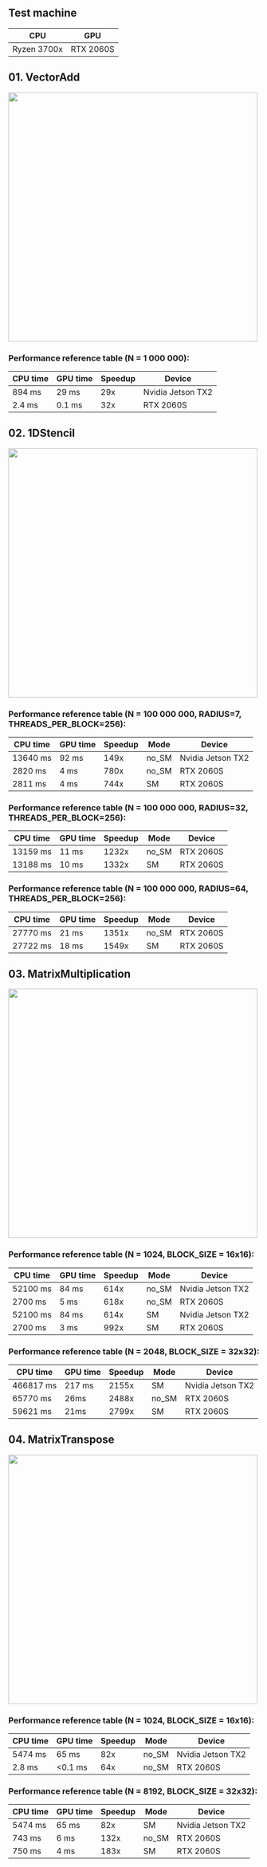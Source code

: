 ## Test machine

CPU          | GPU       |
-------------| --------- | 
Ryzen 3700x  | RTX 2060S |

## 01. VectorAdd

<img src="https://github.com/PARCO-LAB/Advanced-Computer-Architectures/blob/main/figures/l1_01.jpg" width="500" height=auto> 

### Performance reference table (N = 1 000 000):

CPU time | GPU time | Speedup |Device             |
---------| -------- | ------- | ------------------|
894 ms   | 29 ms    | 29x     | Nvidia Jetson TX2 |
2.4 ms   | 0.1 ms   | 32x     | RTX 2060S         | 

## 02. 1DStencil

<img src="https://github.com/PARCO-LAB/Advanced-Computer-Architectures/blob/main/figures/l1_02.jpg" width="500" height=auto> 

### Performance reference table (N = 100 000 000, RADIUS=7, THREADS_PER_BLOCK=256):
CPU time   | GPU time | Speedup  | Mode |Device             |
-----------| -------- | -------- | ---- |------------------ |
13640 ms   | 92 ms    | 149x     | no_SM|Nvidia Jetson TX2  |
2820 ms    | 4 ms     | 780x     | no_SM|RTX 2060S          |
2811 ms    | 4 ms     |  744x    |  SM  |RTX 2060S          | 

### Performance reference table (N = 100 000 000, RADIUS=32, THREADS_PER_BLOCK=256):
 CPU time  | GPU time| Speedup   | Mode |Device             |
-----------| -------- | -------- | ---- |------------------ |
13159 ms   | 11 ms    | 1232x    | no_SM|RTX 2060S          |
13188 ms   | 10 ms    | 1332x    |  SM  |RTX 2060S          | 

### Performance reference table (N = 100 000 000, RADIUS=64, THREADS_PER_BLOCK=256):
 CPU time  | GPU time| Speedup   | Mode |Device             |
-----------| -------- | -------- | ---- |------------------ |
27770 ms   | 21 ms    | 1351x    | no_SM|RTX 2060S          |
27722 ms   | 18 ms    | 1549x    |  SM  |RTX 2060S          | 

## 03. MatrixMultiplication

<img src="https://github.com/PARCO-LAB/Advanced-Computer-Architectures/blob/main/figures/l1_03.jpg" width="500" height=auto> 

### Performance reference table (N = 1024, BLOCK_SIZE = 16x16):
CPU time   | GPU time | Speedup  | Mode   |   Device          |
-----------| -------- | -------- | -------| ----------------- |
52100 ms   | 84 ms    | 614x     | no_SM  |Nvidia Jetson TX2  |
2700 ms    | 5 ms     | 618x     | no_SM  |RTX 2060S          |
52100 ms   | 84 ms    | 614x     | SM     |Nvidia Jetson TX2  |
2700 ms    | 3 ms     | 992x     | SM     |RTX 2060S          | 

### Performance reference table (N = 2048, BLOCK_SIZE = 32x32):
CPU time   | GPU time | Speedup  | Mode   |   Device          |
-----------| -------- | -------- | -------| ----------------- |
466817 ms  | 217 ms   | 2155x    | SM     |Nvidia Jetson TX2  |
65770 ms   | 26ms     | 2488x    | no_SM  |RTX 2060S          |
59621 ms   | 21ms     | 2799x    | SM     |RTX 2060S          |

## 04. MatrixTranspose

<img src="https://github.com/PARCO-LAB/Advanced-Computer-Architectures/blob/main/figures/l1_04.jpg" width="500" height=auto> 

### Performance reference table (N = 1024, BLOCK_SIZE = 16x16):
CPU time   | GPU time  | Speedup  | Mode      | Device            |
-----------| --------- | -------- | --------- |------------------ |
5474 ms    | 65 ms     | 82x      | no_SM     |Nvidia Jetson TX2  |
2.8 ms     | <0.1 ms   | 64x      | no_SM     |RTX 2060S          | 

### Performance reference table (N = 8192, BLOCK_SIZE = 32x32):
CPU time   | GPU time  | Speedup  | Mode      | Device            |
-----------| --------- | -------- | --------- |------------------ |
5474 ms    | 65 ms     | 82x      | SM        |Nvidia Jetson TX2  |
743 ms     | 6 ms      | 132x     | no_SM     |RTX 2060S          |
750 ms     | 4 ms      | 183x     | SM        |RTX 2060S          | 